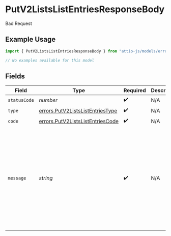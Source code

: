 # PutV2ListsListEntriesResponseBody

Bad Request

## Example Usage

```typescript
import { PutV2ListsListEntriesResponseBody } from "attio-js/models/errors";

// No examples available for this model
```

## Fields

| Field                                                                                                                                   | Type                                                                                                                                    | Required                                                                                                                                | Description                                                                                                                             | Example                                                                                                                                 |
| --------------------------------------------------------------------------------------------------------------------------------------- | --------------------------------------------------------------------------------------------------------------------------------------- | --------------------------------------------------------------------------------------------------------------------------------------- | --------------------------------------------------------------------------------------------------------------------------------------- | --------------------------------------------------------------------------------------------------------------------------------------- |
| `statusCode`                                                                                                                            | *number*                                                                                                                                | :heavy_check_mark:                                                                                                                      | N/A                                                                                                                                     |                                                                                                                                         |
| `type`                                                                                                                                  | [errors.PutV2ListsListEntriesType](../../models/errors/putv2listslistentriestype.md)                                                    | :heavy_check_mark:                                                                                                                      | N/A                                                                                                                                     |                                                                                                                                         |
| `code`                                                                                                                                  | [errors.PutV2ListsListEntriesCode](../../models/errors/putv2listslistentriescode.md)                                                    | :heavy_check_mark:                                                                                                                      | N/A                                                                                                                                     |                                                                                                                                         |
| `message`                                                                                                                               | *string*                                                                                                                                | :heavy_check_mark:                                                                                                                      | N/A                                                                                                                                     | Multiple entries were founds for the given parent record. Please remove duplicates or use the update or create entry endpoints instead. |